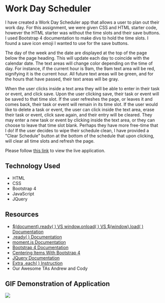 # Work Day Scheduler

I have created a Work Day Scheduler app that allows a user to plan out their work day. For this assignment, we were given CSS and HTML starter code, however the HTML starter was without the time slots and their save buttons. I used Bootstrap 4 documentation to make divs to hold the time slots. I found a save icon emoji I wanted to use for the save buttons. 

The day of the week and the date are displayed at the top of the page below the page heading. This will update each day to coincide with the calendar date. The text areas will change color depending on the time of day. For instance, if the current hour is 9am, the 9am text area will be red, signifying it is the current hour. All future text areas will be green, and for the hours that have passed, their text areas will be gray.

When the user clicks inside a text area they will be able to enter in their task or event, and click save. Upon the user clicking save, their task or event will be saved to that time slot. If the user refreshes the page, or leaves it and comes back, their task or event will remain in its time slot. If the user would like to delete a task or event, the user can click inside the text area, erase their task or event, click save again, and their entry will be cleared.  They may enter a new task or event by clicking inside the text area, or they can choose to leave that time slot blank. Perhaps they have more free-time that I do! If the user decides to wipe their schedule clean, I have provided a "Clear Schedule" button at the bottom of the schedule that upon clicking, will clear all time slots and refresh the page.

Please follow [this link](https://klay824.github.io/work-day-scheduler-v2/) to view the live application.

## Technology Used
* HTML
* CSS
* Bootstrap 4
* JavaScript
* JQuery

## Resources
* [$(document).ready( ) VS window.onload( ) VS $(window).load( ) Documentation](https://www.techiediaries.com/javascript/document-ready-vs-window-onload-vs-window-load/)
* [.ready( ) Documentation](https://api.jquery.com/ready/)
* [moment.js Documentation](https://momentjs.com/)
* [Bootstrap 4 Documentation](https://getbootstrap.com/docs/5.0/getting-started/introduction/)
* [Centering Items With Bootstrap 4](https://stackoverflow.com/questions/42528411/center-the-content-inside-a-column-in-bootstrap-4/47395191)
* [JQuery Documentation](https://api.jquery.com/)
* [Extra .each( ) Instruction](https://stackoverflow.com/questions/18966222/jquery-each-and-attaching-click-event)
* Our Awesome TAs Andrew and Cody

## GIF Demonstration of Application
![](assets/gifs/scheduler-demo.gif)